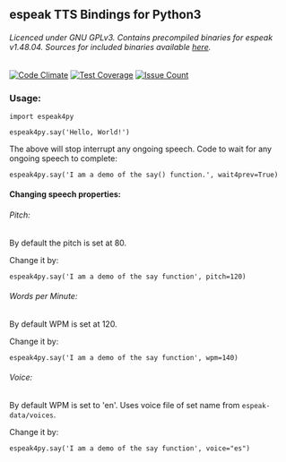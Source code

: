 ## espeak TTS Bindings for Python3

###### Licenced under GNU GPLv3. Contains precompiled binaries for espeak v1.48.04. Sources for included binaries available [here](http://espeak.sourceforge.net/).
[![Code Climate](https://codeclimate.com/github/sayak-brm/espeak4py/badges/gpa.svg)](https://codeclimate.com/github/sayak-brm/espeak4py) [![Test Coverage](https://codeclimate.com/github/sayak-brm/espeak4py/badges/coverage.svg)](https://codeclimate.com/github/sayak-brm/espeak4py/coverage) [![Issue Count](https://codeclimate.com/github/sayak-brm/espeak4py/badges/issue_count.svg)](https://codeclimate.com/github/sayak-brm/espeak4py)

### Usage:

```python3
import espeak4py

espeak4py.say('Hello, World!')
```

The above will stop interrupt any ongoing speech.
Code to wait for any ongoing speech to complete:

```python3
espeak4py.say('I am a demo of the say() function.', wait4prev=True)
```

#### Changing speech properties:

###### Pitch:

By default the pitch is set at 80.

Change it by:

```python3
espeak4py.say('I am a demo of the say function', pitch=120)
```

###### Words per Minute:

By default WPM is set at 120.

Change it by:

```python3
espeak4py.say('I am a demo of the say function', wpm=140)
```

###### Voice:

By default WPM is set to 'en'.
Uses voice file of set name from `espeak-data/voices`.

Change it by:

```python3
espeak4py.say('I am a demo of the say function', voice="es")
```